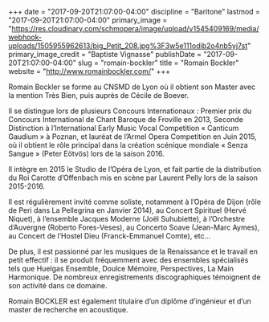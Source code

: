 +++
date = "2017-09-20T21:07:00-04:00"
discipline = "Baritone"
lastmod = "2017-09-20T21:07:00-04:00"
primary_image = "https://res.cloudinary.com/schmopera/image/upload/v1545409169/media/webhook-uploads/1505955962613/big_Petit_208.jpg%3F3w5e111odib2o4nb5yj7st"
primary_image_credit = "Baptiste Vignasse"
publishDate = "2017-09-20T21:07:00-04:00"
slug = "romain-bockler"
title = "Romain Bockler"
website = "http://www.romainbockler.com/"
+++

Romain Bockler se forme au CNSMD de Lyon où il obtient son Master avec la mention Très Bien, puis auprès de Cécile de Boever.
 
Il se distingue lors de plusieurs Concours Internationaux : Premier prix du Concours International de Chant Baroque de Froville en 2013, Seconde Distinction à l’International Early Music Vocal Competition « Canticum Gaudium » à Poznan, et lauréat de l’Armel Opera Competition en Juin 2015, où il obtient le rôle principal dans la création scénique mondiale « Senza Sangue » (Peter Eötvös) lors de la saison 2016.
 
Il intègre en 2015 le Studio de l’Opéra de Lyon, et fait partie de la distribution du Roi Carotte d’Offenbach mis en scène par Laurent Pelly lors de la saison 2015-2016.
 
Il est régulièrement invité comme soliste, notamment à l’Opéra de Dijon (rôle de Peri dans La Pellegrina en Janvier 2014), au Concert Spirituel (Hervé Niquet), à l’ensemble Jacques Moderne (Joël Suhubiette), à l’Orchestre d’Auvergne (Roberto Fores-Veses), au Concerto Soave (Jean-Marc Aymes), au Concert de l’Hostel Dieu (Franck-Emmanuel Comte), etc…
 
De plus, il est passionné par les musiques de la Renaissance et le travail en petit effectif : il se produit fréquemment avec des ensembles spécialisés tels que Huelgas Ensemble, Doulce Mémoire, Perspectives, La Main Harmonique. De nombreux enregistrements discographiques témoignent de son activité dans ce domaine.
 
Romain BOCKLER est également titulaire d’un diplôme d’ingénieur et d’un master de recherche en acoustique.
